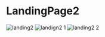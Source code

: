 # LandingPage2
![landing2](https://github.com/HiteshDamal/LandingPage2/assets/88076630/2b182788-a064-4086-9675-7bc404a00aff)
![landign2 1](https://github.com/HiteshDamal/LandingPage2/assets/88076630/1d3970ea-72cb-4059-b665-1da6e52019bc)
![landing2 2](https://github.com/HiteshDamal/LandingPage2/assets/88076630/54f2ef83-beb0-45b2-8333-ee5622cd4f23)

